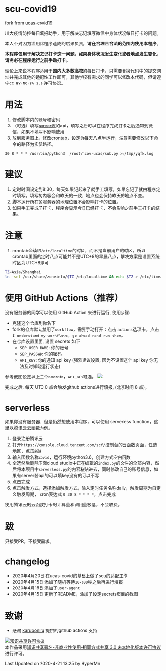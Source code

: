 # scu-covid19
fork from <a href= "https://github.com/IanSmith123/ucas-covid19" > ucas-covid19 </a>

川大疫情防控每日填报助手，用于解决忘记填写微信中身体状况每日打卡的问题。

本人不对因为滥用此程序造成的后果负责，**请在合理且合法的范围内使用本程序**。

**本程序仅用于解决忘记打卡这一问题，如果身体状况发生变化或者地点发生变化，请务必在程序运行之前手动打卡。**

理论上来说本程序适用于**国内大多数高校**的每日打卡，只需要替换代码中的提交网址并完成其他的适配性工作即可，其他学校有需求的同学可以修改本代码，但请遵守`CC BY-NC-SA 3.0` 许可协议。

# 用法
1. 修改脚本内的账号和密码
2. （可选）填写[server酱](http://sc.ftqq.com/3.version)的api，填写之后可以在程序完成打卡之后通知到微信，如果不填写不影响使用
2. 放到服务器上，修改crontab，设定为每天八点半运行，注意需要修改以下命令的路径为实际路径。
```
30 8 * * * /usr/bin/python3  /root/ncov-ucas/sub.py >>/tmp/yqfk.log
```


# 建议
1. 定时时间设定到8:30，每天如果记起来了就手工填写，如果忘记了就由程序定时填写。填写的内容会和昨天的一致，地点也会保持昨天的地点不变。
2. 脚本运行所在的服务器的地理位置不会影响打卡的位置。
3. 如果手工完成了打卡，程序会显示今日已经打卡，不会影响之前手工打卡的结果。

# 注意
1. crontab会读取`/etc/localtime`的时区，而不是当前用户的时区，所以crontab里面的定时八点可能并不是UTC+8的早晨八点，解决方案是设置系统时区为UTC+8即可
```bash
TZ=Asia/Shanghai
ln -snf /usr/share/zoneinfo/$TZ /etc/localtime && echo $TZ > /etc/timezone
```


# 使用 GitHub Actions（推荐）
没有服务器的同学可以使用 GitHub Action 来进行运行, 使用步骤:
- 克隆这个仓库到你名下
- fork的仓库默认禁用了`workflow`，需要手动打开：点击 `actions`选项卡，点击`I understand my workflows, go ahead rand run them`。
- 在仓库设置里面, 设置 secrets 如下
  - `SEP_USER_NAME`: 你的账号
  - `SEP_PASSWD`: 你的密码
  - `API_KEY`: 你的通知 api key (强烈建议设置, 因为不设置这个 api key 你无法及时知晓运行状态)

参考截图设定以上三个secrets，`API_KEY`可选。
![](setting.png)

 完成之后, 每天 UTC 0 点会触发github actions进行填报, (北京时间 8 点)。

# serverless 
如果你没有服务器，但是仍然想使用本程序，可以使用 serverless function，这里以腾讯云云函数为例。
1. 登录注册腾讯云
2. 打开`https://console.cloud.tencent.com/scf/`控制台的云函数页面，任选地区，点击`新建`
3. 输入函数名称`covid`，运行环境python3.6，创建方式空白函数
4. 全选然后删除下面cloud studio中正在编辑的`index.py`的文件的全部内容，然后将本项目中`serverless.py`的内容粘贴进去，同时修改自己的账号信息，如果有server酱api的可以填key没有的可以不写
5. 点击完成
6. 点击触发方式，选择添加触发方式，输入定时任务名称daily，触发周期为自定义触发周期， cron表达式 `0 30 8 * * * *`，点击完成

使用腾讯云的云函数打卡的计算量和调用量极低，不会收费。

# 跋

只接受PR，不接受需求。

# changelog
- 2020年4月20日 在ucas-covid的基础上做了scu的适配工作
- 2020年4月15日 添加了随机等待`10-600`秒之后再进行填报
- 2020年4月15日 添加了`user-agent`
- 2020年4月15日 更新了README，添加了设定secrets页面的截图

# 致谢
- 感谢 [karuboniru](https://github.com/IanSmith123/ucas-covid19/pull/1) 提供的github actions 支持

<a rel="license" href="http://creativecommons.org/licenses/by-nc-sa/3.0/"><img alt="知识共享许可协议" style="border-width:0" src="https://i.creativecommons.org/l/by-nc-sa/3.0/88x31.png" /></a><br />本作品采用<a rel="license" href="http://creativecommons.org/licenses/by-nc-sa/3.0/">知识共享署名-非商业性使用-相同方式共享 3.0 未本地化版本许可协议</a>进行许可。




Last Updated on 2020-4-21 13:25 by HyperMn
